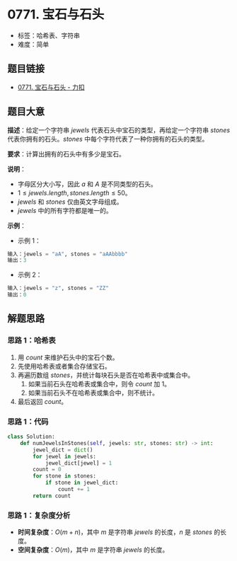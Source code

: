 # 0771. 宝石与石头

- 标签：哈希表、字符串
- 难度：简单

## 题目链接

- [0771. 宝石与石头 - 力扣](https://leetcode.cn/problems/jewels-and-stones/)

## 题目大意

**描述**：给定一个字符串 $jewels$ 代表石头中宝石的类型，再给定一个字符串 $stones$ 代表你拥有的石头。$stones$ 中每个字符代表了一种你拥有的石头的类型。

**要求**：计算出拥有的石头中有多少是宝石。

**说明**：

- 字母区分大小写，因此 $a$ 和 $A$ 是不同类型的石头。
- $1 \le jewels.length, stones.length \le 50$。
- $jewels$ 和 $stones$ 仅由英文字母组成。
- $jewels$ 中的所有字符都是唯一的。

**示例**：

- 示例 1：

```python
输入：jewels = "aA", stones = "aAAbbbb"
输出：3
```

- 示例 2：

```python
输入：jewels = "z", stones = "ZZ"
输出：0
```

## 解题思路

### 思路 1：哈希表

1. 用 $count$ 来维护石头中的宝石个数。
2. 先使用哈希表或者集合存储宝石。
3. 再遍历数组 $stones$，并统计每块石头是否在哈希表中或集合中。
   1. 如果当前石头在哈希表或集合中，则令 $count$ 加 $1$。
   2. 如果当前石头不在哈希表或集合中，则不统计。
4. 最后返回 $count$。

### 思路 1：代码

```python
class Solution:
    def numJewelsInStones(self, jewels: str, stones: str) -> int:
        jewel_dict = dict()
        for jewel in jewels:
            jewel_dict[jewel] = 1
        count = 0
        for stone in stones:
            if stone in jewel_dict:
                count += 1
        return count
```

### 思路 1：复杂度分析

- **时间复杂度**：$O(m + n)$，其中 $m$ 是字符串 $jewels$ 的长度，$n$ 是 $stones$ 的长度。
- **空间复杂度**：$O(m)$，其中 $m$ 是字符串 $jewels$ 的长度。

